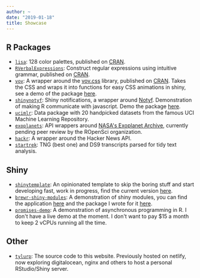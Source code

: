 ```yaml
---
author: ~
date: "2019-01-18"
title: Showcase
---
```


## R Packages

* [`lisa`](https://github.com/tyluRp/lisa): 128 color palettes, published on [CRAN](https://cran.r-project.org/web/packages/lisa/index.html).
* [`RVerbalExpressions`](https://github.com/VerbalExpressions/RVerbalExpressions): Construct regular expressions using intuitive grammar, published on [CRAN](https://cran.r-project.org/web/packages/RVerbalExpressions/index.html).
* [`vov`](https://github.com/tyluRp/vov): A wrapper around the [vov.css](https://github.com/vaibhav111tandon/vov.css) library, published on [CRAN](https://cran.r-project.org/web/packages/vov/index.html). Takes the CSS and wraps it into functions for easy CSS animations in shiny, see a demo of the package [here](https://tylerlittlefield.com/shiny/tyler/vov/).
* [`shinynotyf`](https://github.com/tyluRp/shinynotyf): Shiny notifications, a wrapper around [Notyf](https://github.com/caroso1222/notyf). Demonstration of making R communicate with javascript. Demo the package [here](https://tylerlittlefield.com/shiny/tyler/shinynotyf-demo/).
* [`ucimlr`](https://github.com/tyluRp/ucimlr): Data package with 20 handpicked datasets from the famous UCI Machine Learning Repository.
* [`exoplanets`](https://github.com/tyluRp/exoplanets): API wrappers around [NASA's Exoplanet Archive](https://exoplanetarchive.ipac.caltech.edu/index.html), currently pending peer review by the ROpenSci organization.
* [`hackr`](https://github.com/tyluRp/hackr): A wrapper around the Hacker News API.
* [`startrek`](https://github.com/tyluRp/startrek): TNG (best one) and DS9 transcripts parsed for tidy text analysis.

## Shiny

* [`shinytemplate`](https://github.com/tyluRp/shinytemplate): An opinionated template to skip the boring stuff and start developing fast, work in progress, find the current version [here](https://tylerlittlefield.com/shiny/tyler/shinytemplate/).
* [`brewr-shiny-modules`](https://github.com/tyluRp/brewr-shiny-modules): A demonstration of shiny modules, you can find the application [here](https://tylerlittlefield.com/shiny/tyler/brewr-shiny-modules/) and the package I wrote for it [here](https://github.com/tyluRp/brewr).
* [`promises-demo`](https://github.com/tyluRp/promises-demo): A demonstration of asynchronous programming in R. I don't have a live demo at the moment. I don't want to pay $15 a month to keep 2 vCPUs running all the time.

## Other

* [`tylurp`](https://github.com/tyluRp/tylurp): The source code to this website. Previously hosted on netlify, now exploring digitalocean, nginx and others to host a personal RStudio/Shiny server.

